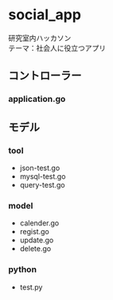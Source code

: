 # social_app
研究室内ハッカソン<br>
テーマ：社会人に役立つアプリ<br>

## コントローラー
### application.go

## モデル
### tool
* json-test.go
* mysql-test.go
* query-test.go

### model
* calender.go 
* regist.go
* update.go
* delete.go

### python
* test.py

